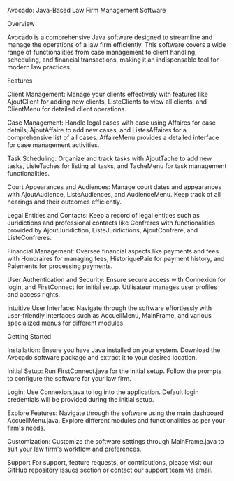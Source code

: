 Avocado: Java-Based Law Firm Management Software

Overview

Avocado is a comprehensive Java software designed to streamline and manage the operations of a law firm efficiently. This software covers a wide range of functionalities from case management to client handling, scheduling, and financial transactions, making it an indispensable tool for modern law practices.

Features

Client Management: Manage your clients effectively with features like AjoutClient for adding new clients, ListeClients to view all clients, and ClientMenu for detailed client operations.

Case Management: Handle legal cases with ease using Affaires for case details, AjoutAffaire to add new cases, and ListesAffaires for a comprehensive list of all cases. AffaireMenu provides a detailed interface for case management activities.

Task Scheduling: Organize and track tasks with AjoutTache to add new tasks, ListeTaches for listing all tasks, and TacheMenu for task management functionalities.

Court Appearances and Audiences: Manage court dates and appearances with AjoutAudience, ListeAudiences, and AudienceMenu. Keep track of all hearings and their outcomes efficiently.

Legal Entities and Contacts: Keep a record of legal entities such as Juridictions and professional contacts like Confreres with functionalities provided by AjoutJuridiction, ListeJuridictions, AjoutConfrere, and ListeConfreres.

Financial Management: Oversee financial aspects like payments and fees with Honoraires for managing fees, HistoriquePaie for payment history, and Paiements for processing payments.

User Authentication and Security: Ensure secure access with Connexion for login, and FirstConnect for initial setup. Utilisateur manages user profiles and access rights.

Intuitive User Interface: Navigate through the software effortlessly with user-friendly interfaces such as AccueilMenu, MainFrame, and various specialized menus for different modules.

Getting Started

Installation: Ensure you have Java installed on your system. Download the Avocado software package and extract it to your desired location.

Initial Setup: Run FirstConnect.java for the initial setup. Follow the prompts to configure the software for your law firm.

Login: Use Connexion.java to log into the application. Default login credentials will be provided during the initial setup.

Explore Features: Navigate through the software using the main dashboard AccueilMenu.java. Explore different modules and functionalities as per your firm's needs.

Customization: Customize the software settings through MainFrame.java to suit your law firm's workflow and preferences.

Support
For support, feature requests, or contributions, please visit our GitHub repository issues section or contact our support team via email.
